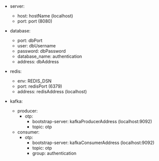 - server:
  - host: hostName (localhost)
  - port: port (8080)

- database:
  - port: dbPort
  - user: dbUsername
  - password: dbPassword
  - database_name: authentication
  - address: dbAddress

- redis:
  - env: REDIS_DSN
  - port: redisPort (6379)
  - address: redisAddress (localhost)

- kafka:
  - producer:
    - otp:
      - bootstrap-server: kafkaProducerAddress (localhost:9092)
      - topic: otp
  - consumer:
    - otp:
      - bootstrap-server: kafkaConsumerAddress (localhost:9092)
      - topic: otp
      - group: authentication